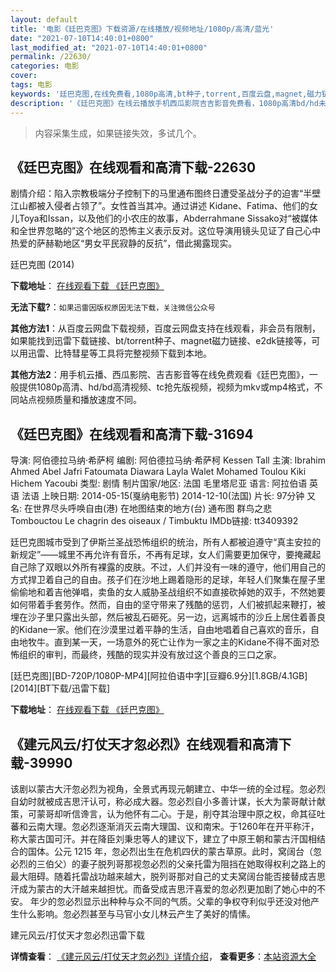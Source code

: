 ```yaml
---
layout: default
title: '电影《廷巴克图》下载资源/在线播放/视频地址/1080p/高清/蓝光'
date: "2021-07-10T14:40:01+0800"
last_modified_at: "2021-07-10T14:40:01+0800"
permalink: /22630/
categories: 电影
cover:
tags: 电影
keywords: '廷巴克图,在线免费看,1080p高清,bt种子,torrent,百度云盘,magnet,磁力链,迅雷下载资源'
description: '《廷巴克图》在线云播放手机西瓜影院吉吉影音免费看，1080p高清bd/hd未删减完整版和tc抢先枪版，mkv/mp4格式，附带bt/torrent种子、magnet/磁力链、百度云盘、网盘资源迅雷下载链接'
---
```


>内容采集生成，如果链接失效，多试几个。


## 《廷巴克图》在线观看和高清下载-22630

剧情介绍：陷入宗教极端分子控制下的马里通布图终日遭受圣战分子的迫害“半壁江山都被入侵者占领了”。女性首当其冲。通过讲述 Kidane、Fatima、他们的女儿Toya和Issan，以及他们的小农庄的故事，Abderrahmane Sissako对“被媒体和全世界忽略的”这个地区的恐怖主义表示反对。这位导演用镜头见证了自己心中热爱的萨赫勒地区“男女平民寂静的反抗”，借此揭露现实。


廷巴克图 (2014)

**下载地址**： [在线观看下载 《廷巴克图》](https://www.btbtdy.me/btdy/dy359.html) 


**无法下载?**：`如果迅雷因版权原因无法下载，关注微信公众号 `

**其他方法1**：从百度云网盘下载视频，百度云网盘支持在线观看，非会员有限制，如果能找到迅雷下载链接、bt/torrent种子、magnet磁力链接、e2dk链接等，可以用迅雷、比特彗星等工具将完整视频下载到本地。

**其他方法2**：用手机云播、西瓜影院、吉吉影音等在线免费观看《廷巴克图》，一般提供1080p高清、hd/bd高清视频、tc抢先版视频，视频为mkv或mp4格式，不同站点视频质量和播放速度不同。


## 《廷巴克图》在线观看和高清下载-31694

导演: 阿伯德拉马纳·希萨柯 编剧: 阿伯德拉马纳·希萨柯 Kessen Tall 主演: Ibrahim Ahmed Abel Jafri Fatoumata Diawara Layla Walet Mohamed Toulou Kiki Hichem Yacoubi 类型: 剧情 制片国家/地区: 法国 毛里塔尼亚 语言: 阿拉伯语 英语 法语 上映日期: 2014-05-15(戛纳电影节) 2014-12-10(法国) 片长: 97分钟 又名: 在世界尽头呼唤自由(港) 在地图结束的地方(台) 通布图 群鸟之悲 Tombouctou Le chagrin des oiseaux / Timbuktu IMDb链接: tt3409392

廷巴克图城市受到了伊斯兰圣战恐怖组织的统治，所有人都被迫遵守“真主安拉的新规定”——城里不再允许有音乐，不再有足球，女人们需要更加保守，要掩藏起自己除了双眼以外所有裸露的皮肤。不过，人们并没有一味的遵守，他们用自己的方式捍卫着自己的自由。孩子们在沙地上踢着隐形的足球，年轻人们聚集在屋子里偷偷地和着吉他弹唱，卖鱼的女人威胁圣战组织不如直接砍掉她的双手，不然她要如何带着手套劳作。然而，自由的坚守带来了残酷的惩罚，人们被抓起来鞭打，被埋在沙子里只露出头部，然后被乱石砸死。另一边，远离城市的沙丘上居住着善良的Kidane一家。他们在沙漠里过着平静的生活，自由地唱着自己喜欢的音乐，自由地牧牛。直到某一天，一场意外的死亡让作为一家之主的Kidane不得不面对恐怖组织的审判，而最终，残酷的现实并没有放过这个善良的三口之家。


[廷巴克图][BD-720P/1080P-MP4][阿拉伯语中字][豆瓣6.9分][1.8GB/4.1GB][2014][BT下载/迅雷下载]

**下载地址**： [在线观看下载 《廷巴克图》](https://www.btdx8.com/torrent/timbuktu_2014.html) 


## 《建元风云/打仗天才忽必烈》在线观看和高清下载-39990

该剧以蒙古大汗忽必烈为视角，全景式再现元朝建立、中华一统的全过程。忽必烈自幼时就被成吉思汗认可，称必成大器。忽必烈自小多善计谋，长大为蒙哥献计献策，可蒙哥却听信谗言，认为他怀有二心。于是，削夺其治理中原之权，命其征吐蕃和云南大理。忽必烈逐渐消灭云南大理国、议和南宋。于1260年在开平称汗，称大蒙古国可汗。并在降臣刘秉忠等人的建议下，建立了中原王朝和蒙古汗国相结合的国体。公元 1215 年，忽必烈出生在危机四伏的蒙古草原。此时，窝阔台（忽必烈的三伯父）的妻子脱列哥那视忽必烈的父亲托雷为阻挡在她取得权利之路上的最大阻碍。随着托雷战功越来越大，脱列哥那对自己的丈夫窝阔台能否接替成吉思汗成为蒙古的大汗越来越担忧。而备受成吉思汗喜爱的忽必烈更加剧了她心中的不安。 年少的忽必烈显示出种种与众不同的气质。父辈的争权夺利似乎还没对他产生什么影响。忽必烈甚至与马官小女儿林云产生了美好的情愫。</p>


建元风云/打仗天才忽必烈迅雷下载

**详情查看**： [《建元风云/打仗天才忽必烈》详情介绍](/movie/39990/)， **查看更多**：[本站资源大全](/movie/t/all/)


